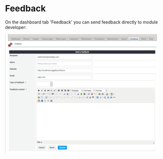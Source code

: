 # Feedback

On the dashboard tab 'Feedback' you can send feedback directly to module developer:

![Feedback form](../../.gitbook/assets/en_admin_feedback1.png)

